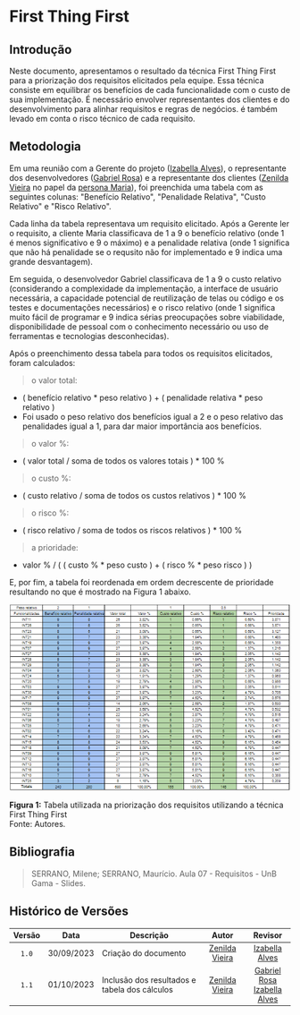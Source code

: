 # First Thing First

## Introdução

Neste documento, apresentamos o resultado da técnica First Thing First para a priorização dos requisitos elicitados pela equipe. Essa técnica consiste em equilibrar os benefícios de cada funcionalidade com o custo de sua implementação. É necessário envolver representantes dos clientes e do desenvolvimento para alinhar requisitos e regras de negócios. é também levado em conta o risco técnico de cada requisito.

## Metodologia

Em uma reunião com a Gerente do projeto ([Izabella Alves](https://github.com/izabellaalves)), o representante dos desenvolvedores ([Gabriel Rosa](https://github.com/gabrielrosa09)) e a representante dos clientes ([Zenilda Vieira](https://github.com/zenildavieira) no papel da [persona Maria](/docs/elicitacao/personas.md)), foi preenchida uma tabela com as seguintes colunas: "Benefício Relativo", "Penalidade Relativa", "Custo Relativo" e "Risco Relativo". 

Cada linha da tabela representava um requisito elicitado. Após a Gerente ler o requisito, a cliente Maria classificava de 1 a 9 o benefício relativo (onde 1 é menos significativo e 9 o máximo) e a penalidade relativa (onde 1 significa que não há penalidade se o requsito não for implementado e 9 indica uma grande desvantagem). 

Em seguida, o desenvolvedor Gabriel classificava de 1 a 9 o custo relativo (considerando a complexidade da implementação, a interface de usuário necessária, a capacidade potencial de reutilização de telas ou código e os testes e documentações necessários) e o risco relativo (onde 1 significa muito fácil de programar e 9 indica sérias preocupações sobre viabilidade, disponibilidade de pessoal com o conhecimento necessário ou uso de ferramentas e tecnologias desconhecidas).

Após o preenchimento dessa tabela para todos os requisitos elicitados, foram calculados:
> o valor total: 
   - ( benefício relativo * peso relativo ) + ( penalidade relativa * peso relativo )
   - Foi usado o peso relativo dos benefícios igual a 2 e o peso relativo das penalidades igual a 1, para dar maior importância aos benefícios.
> o valor %: 
   - ( valor total / soma de todos os valores totais ) * 100 %
> o custo %: 
   - ( custo relativo / soma de todos os custos relativos ) * 100 %
> o risco %: 
   - ( risco relativo / soma de todos os riscos relativos ) * 100 %
> a prioridade: 
   - valor % / ( ( custo % * peso custo ) +  ( risco % * peso risco ) )

E, por fim, a tabela foi reordenada em ordem decrescente de prioridade resultando no que é mostrado na Figura 1 abaixo.

<img src="/docs/imagens/tabela-first-thing-first.png">

**Figura 1:** Tabela utilizada na priorização dos requisitos utilizando a técnica First Thing First  <br>
Fonte: Autores.


## Bibliografia
> SERRANO, Milene; SERRANO, Maurício. Aula 07 - Requisitos - UnB Gama - Slides.


## Histórico de Versões
| Versão | Data       | Descrição            | Autor                                                      | Revisor                                     |
| :----: | ---------- | -------------------- | :--------------------------------------------------------: | :-----------------------------------------: |
| `1.0`  | 30/09/2023 | Criação do documento | [Zenilda Vieira](https://github.com/zenildavieira) | [Izabella Alves](https://github.com/izabellaalves) |
| `1.1`  | 01/10/2023 | Inclusão dos resultados e tabela dos cálculos | [Zenilda Vieira](https://github.com/zenildavieira) | [Gabriel Rosa](https://github.com/gabrielrosa09) <br> [Izabella Alves](https://github.com/izabellaalves) |
